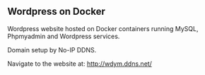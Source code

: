 ## Wordpress on Docker
Wordpress website hosted on Docker containers running MySQL, Phpmyadmin and Wordpress services.

Domain setup by No-IP DDNS.

Navigate to the website at: http://wdym.ddns.net/